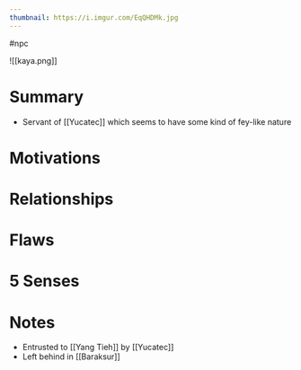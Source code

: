 ```yaml
---
thumbnail: https://i.imgur.com/EqQHDMk.jpg
---
```


#npc

![[kaya.png]]
# Summary
-   Servant of [[Yucatec]] which seems to have some kind of fey-like nature

# Motivations
# Relationships
# Flaws
# 5 Senses
# Notes
-   Entrusted to [[Yang Tieh]] by [[Yucatec]]
-   Left behind in [[Baraksur]]
